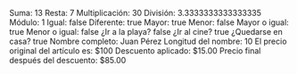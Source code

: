 Suma: 13
Resta: 7
Multiplicación: 30
División: 3.3333333333333335
Módulo: 1
Igual: false
Diferente: true
Mayor: true
Menor: false
Mayor o igual: true
Menor o igual: false
¿Ir a la playa? false
¿Ir al cine? true
¿Quedarse en casa? true
Nombre completo: Juan Pérez
Longitud del nombre: 10
El precio original del artículo es: $100
Descuento aplicado: $15.00
Precio final después del descuento: $85.00